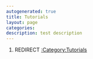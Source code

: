 ```yaml
---
autogenerated: true
title: Tutorials
layout: page
categories: 
description: test description
---
```


1.  REDIRECT [:Category:Tutorials](Category_Tutorials)
